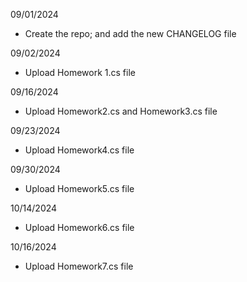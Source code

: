 09/01/2024 
- Create the repo; and add the new CHANGELOG file
  
09/02/2024
- Upload Homework 1.cs file

09/16/2024
 - Upload Homework2.cs and Homework3.cs file

09/23/2024
- Upload Homework4.cs file

09/30/2024
- Upload Homework5.cs file

10/14/2024
- Upload Homework6.cs file

10/16/2024
- Upload Homework7.cs file

